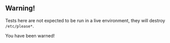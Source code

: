 ## Warning!

Tests here are not expected to be run in a live environment, they will destroy
`/etc/please*`.

You have been warned!


